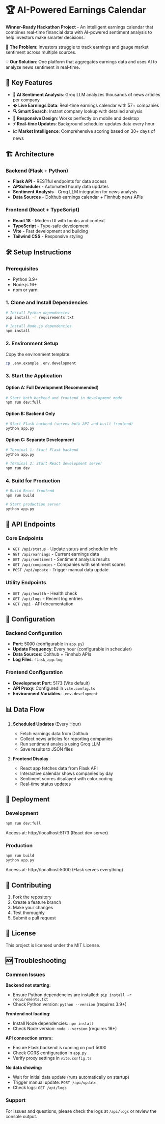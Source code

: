 # 🏆 AI-Powered Earnings Calendar

**Winner-Ready Hackathon Project** - An intelligent earnings calendar that combines real-time financial data with AI-powered sentiment analysis to help investors make smarter decisions.

🎯 **The Problem**: Investors struggle to track earnings and gauge market sentiment across multiple sources.

💡 **Our Solution**: One platform that aggregates earnings data and uses AI to analyze news sentiment in real-time.

## 🚀 Key Features

- **🤖 AI Sentiment Analysis**: Groq LLM analyzes thousands of news articles per company
- **� Live Earnings Data**: Real-time earnings calendar with 57+ companies
- **🔍 Smart Search**: Instant company lookup with detailed analysis
- **📱 Responsive Design**: Works perfectly on mobile and desktop
- **⚡ Real-time Updates**: Background scheduler updates data every hour
- **📈 Market Intelligence**: Comprehensive scoring based on 30+ days of news

## 🏗️ Architecture

### Backend (Flask + Python)
- **Flask API** - RESTful endpoints for data access
- **APScheduler** - Automated hourly data updates
- **Sentiment Analysis** - Groq LLM integration for news analysis
- **Data Sources** - Dolthub earnings calendar + Finnhub news APIs

### Frontend (React + TypeScript)
- **React 18** - Modern UI with hooks and context
- **TypeScript** - Type-safe development
- **Vite** - Fast development and building
- **Tailwind CSS** - Responsive styling

## 🛠️ Setup Instructions

### Prerequisites
- Python 3.9+ 
- Node.js 16+
- npm or yarn

### 1. Clone and Install Dependencies

```bash
# Install Python dependencies
pip install -r requirements.txt

# Install Node.js dependencies  
npm install
```

### 2. Environment Setup

Copy the environment template:
```bash
cp .env.example .env.development
```

### 3. Start the Application

#### Option A: Full Development (Recommended)
```bash
# Start both backend and frontend in development mode
npm run dev:full
```

#### Option B: Backend Only
```bash
# Start Flask backend (serves both API and built frontend)
python app.py
```

#### Option C: Separate Development
```bash
# Terminal 1: Start Flask backend
python app.py

# Terminal 2: Start React development server
npm run dev
```

### 4. Build for Production

```bash
# Build React frontend
npm run build

# Start production server
python app.py
```

## 📡 API Endpoints

### Core Endpoints
- `GET /api/status` - Update status and scheduler info
- `GET /api/earnings` - Current earnings data
- `GET /api/sentiment` - Sentiment analysis results
- `GET /api/companies` - Companies with sentiment scores
- `POST /api/update` - Trigger manual data update

### Utility Endpoints
- `GET /api/health` - Health check
- `GET /api/logs` - Recent log entries
- `GET /api` - API documentation

## 🔧 Configuration

### Backend Configuration
- **Port**: 5000 (configurable in `app.py`)
- **Update Frequency**: Every hour (configurable in scheduler)
- **Data Sources**: Dolthub + Finnhub APIs
- **Log Files**: `flask_app.log`

### Frontend Configuration
- **Development Port**: 5173 (Vite default)
- **API Proxy**: Configured in `vite.config.ts`
- **Environment Variables**: `.env.development`

## 📊 Data Flow

1. **Scheduled Updates** (Every Hour)
   - Fetch earnings data from Dolthub
   - Collect news articles for reporting companies
   - Run sentiment analysis using Groq LLM
   - Save results to JSON files

2. **Frontend Display**
   - React app fetches data from Flask API
   - Interactive calendar shows companies by day
   - Sentiment scores displayed with color coding
   - Real-time status updates

## 🚀 Deployment

### Development
```bash
npm run dev:full
```
Access at: http://localhost:5173 (React dev server)

### Production
```bash
npm run build
python app.py
```
Access at: http://localhost:5000 (Flask serves everything)

## 🤝 Contributing

1. Fork the repository
2. Create a feature branch
3. Make your changes
4. Test thoroughly
5. Submit a pull request

## 📝 License

This project is licensed under the MIT License.

## 🆘 Troubleshooting

### Common Issues

**Backend not starting:**
- Ensure Python dependencies are installed: `pip install -r requirements.txt`
- Check Python version: `python --version` (requires 3.9+)

**Frontend not loading:**
- Install Node dependencies: `npm install`
- Check Node version: `node --version` (requires 16+)

**API connection errors:**
- Ensure Flask backend is running on port 5000
- Check CORS configuration in `app.py`
- Verify proxy settings in `vite.config.ts`

**No data showing:**
- Wait for initial data update (runs automatically on startup)
- Trigger manual update: `POST /api/update`
- Check logs: `GET /api/logs`

### Support
For issues and questions, please check the logs at `/api/logs` or review the console output.
